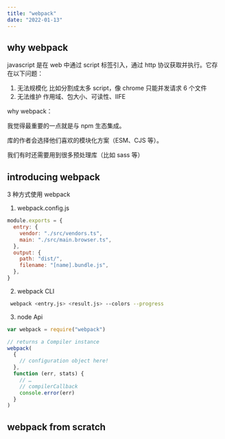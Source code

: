 ```yaml
---
title: "webpack"
date: "2022-01-13"
---
```


## why webpack

javascript 是在 web 中通过 script 标签引入，通过 http 协议获取并执行。它存在以下问题：

1. 无法规模化
   比如分割成太多 script，像 chrome 只能并发请求 6 个文件
2. 无法维护
   作用域、包大小、可读性、IIFE

why webpack：

我觉得最重要的一点就是与 npm 生态集成。

库的作者会选择他们喜欢的模块化方案（ESM、CJS 等）。

我们有时还需要用到很多预处理库（比如 sass 等）

## introducing webpack

3 种方式使用 webpack

1. webpack.config.js

```js
module.exports = {
  entry: {
    vendor: "./src/vendors.ts",
    main: "./src/main.browser.ts",
  },
  output: {
    path: "dist/",
    filename: "[name].bundle.js",
  },
}
```

2. webpack CLI

```bash
 webpack <entry.js> <result.js> --colors --progress
```

3. node Api

```js
var webpack = require("webpack")

// returns a Compiler instance
webpack(
  {
    // configuration object here!
  },
  function (err, stats) {
    // …
    // compilerCallback
    console.error(err)
  }
)
```

## webpack from scratch

